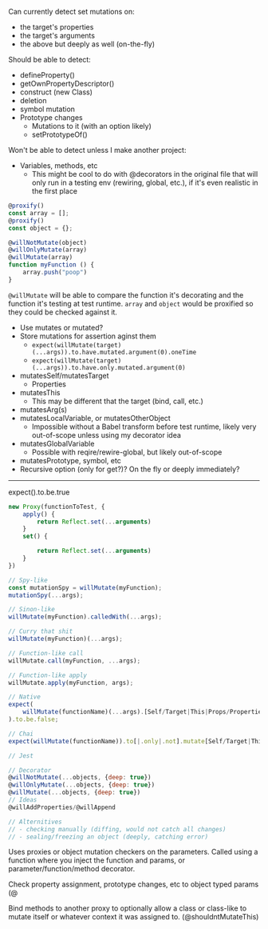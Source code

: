 Can currently detect set mutations on:
- the target's properties
- the target's arguments
- the above but deeply as well (on-the-fly)

Should be able to detect:
- defineProperty()
- getOwnPropertyDescriptor()
- construct (new Class)
- deletion
- symbol mutation
- Prototype changes
	- Mutations to it (with an option likely)
	- setPrototypeOf()

Won't be able to detect unless I make another project:
- Variables, methods, etc
	- This might be cool to do with @decorators in the original file that will only run in a testing env (rewiring, global, etc.), if it's even realistic in the first place
```js
@proxify()
const array = [];
@proxify()
const object = {};

@willNotMutate(object)
@willOnlyMutate(array)
@willMutate(array)
function myFunction () {
	array.push("poop")
}
```
`@willMutate` will be able to compare the function it's decorating and the function it's testing at test runtime. `array` and `object` would be proxified so they could be checked against it.

- Use mutates or mutated?
- Store mutations for assertion aginst them
	- `expect(willMutate(target)(...args)).to.have.mutated.argument(0).oneTime`
	- `expect(willMutate(target)(...args)).to.have.only.mutated.argument(0)`
- mutatesSelf/mutatesTarget
	- Properties
- mutatesThis
	- This may be different that the target (bind, call, etc.)
- mutatesArg(s)
- mutatesLocalVariable, or mutatesOtherObject
	- Impossible without a Babel transform before test runtime, likely very out-of-scope unless using my decorator idea
- mutatesGlobalVariable
	- Possible with reqire/rewire-global, but likely out-of-scope
- mutatesPrototype, symbol, etc
- Recursive option (only for get?)? On the fly or deeply immediately?




---




expect().to.be.true

```js
new Proxy(functionToTest, {
	apply() {
		return Reflect.set(...arguments)
	}
	set() {

		return Reflect.set(...arguments)
	}
})

// Spy-like
const mutationSpy = willMutate(myFunction);
mutationSpy(...args);

// Sinon-like
willMutate(myFunction).calledWith(...args);

// Curry that shit
willMutate(myFunction)(...args);

// Function-like call
willMutate.call(myFunction, ...args);

// Function-like apply
willMutate.apply(myFunction, args);

// Native
expect(
	willMutate(functionName)(...args).[Self/Target|This|Props/Properties|Symbols|Arguments](path?)
).to.be.false;

// Chai
expect(willMutate(functionName)).to[|.only|.not].mutate[Self/Target|This|Props/Properties|Symbols|Arguments].deeply

// Jest

// Decorator
@willNotMutate(...objects, {deep: true})
@willOnlyMutate(...objects, {deep: true})
@willMutate(...objects, {deep: true})
// Ideas
@willAddProperties/@willAppend

// Alternitives
// - checking manually (diffing, would not catch all changes)
// - sealing/freezing an object (deeply, catching error)
```


Uses proxies or object mutation checkers on the parameters. Called using a function where you inject the function and params, or parameter/function/method decorator.

Check property assignment, prototype changes, etc to object typed params (@

Bind methods to another proxy to optionally allow a class or class-like to mutate itself or whatever context it was assigned to. (@shouldntMutateThis)

